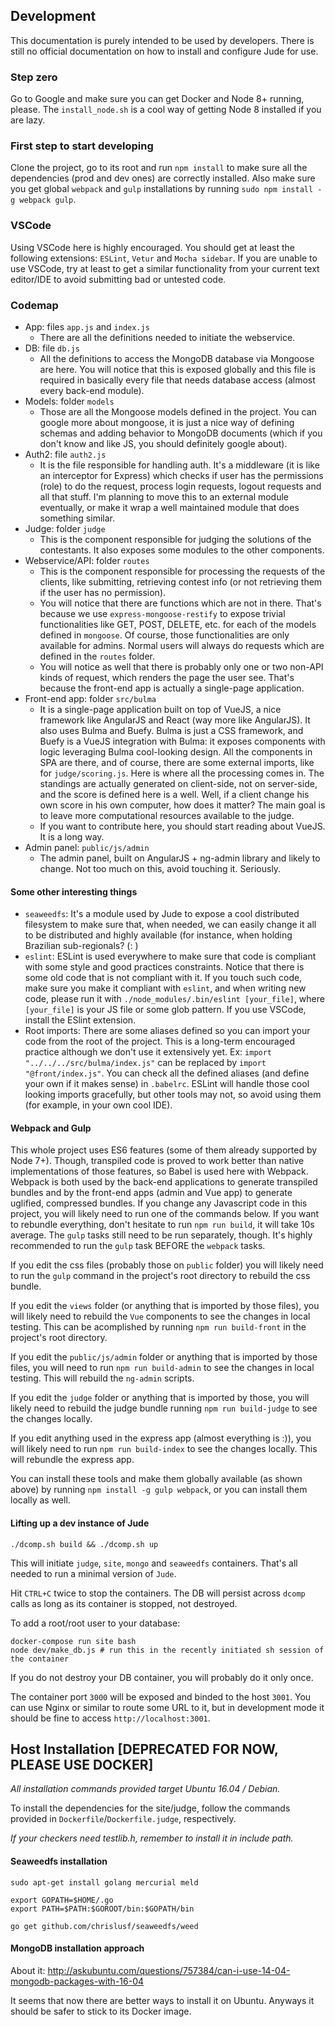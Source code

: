 ## Development

This documentation is purely intended to be used by developers.
There is still no official documentation on how to install and
configure Jude for use.

### Step zero

Go to Google and make sure you can get Docker and Node 8+ running, please. The `install_node.sh` is a cool way of getting Node 8 installed if you are lazy.

### First step to start developing

Clone the project, go to its root and run `npm install` to make sure
all the dependencies (prod and dev ones) are correctly installed. Also make
sure you get global `webpack` and `gulp` installations by running `sudo npm install -g webpack gulp`.

### VSCode

Using VSCode here is highly encouraged. You should get at least the following extensions: `ESLint`, `Vetur` and `Mocha sidebar`. If you are unable to use VSCode, try at least to get a similar functionality from your current text editor/IDE to avoid submitting bad or untested code.

### Codemap

- App: files `app.js` and `index.js`
  - There are all the definitions needed to initiate the webservice.
- DB: file `db.js`
  - All the definitions to access the MongoDB database via Mongoose are here. You will notice that this is exposed globally and this file is required in basically every file that needs database access (almost every back-end module).
- Models: folder `models`
  - Those are all the Mongoose models defined in the project. You can google more about mongoose, it is just a nice way of defining schemas and adding behavior to MongoDB documents (which if you don't know and like JS, you should definitely google about).
- Auth2: file `auth2.js`
  - It is the file responsible for handling auth. It's a middleware (it is like an interceptor for Express) which checks if user has the permissions (role) to do the request, process login requests, logout requests and all that stuff. I'm planning to move this to an external module eventually, or make it wrap a well maintained module that does something similar.
- Judge: folder `judge`
  - This is the component responsible for judging the solutions of the contestants. It also exposes some modules to the other components.
- Webservice/API: folder `routes`
  - This is the component responsible for processing the requests of the clients, like submitting, retrieving contest info (or not retrieving them if the user has no permission).
  - You will notice that there are functions which are not in there. That's because we use `express-mongoose-restify` to expose trivial functionalities like GET, POST, DELETE, etc. for each of the models defined in `mongoose`. Of course, those functionalities are only available for admins. Normal users will always do requests which are defined in the `routes` folder.
  - You will notice as well that there is probably only one or two non-API kinds of request, which renders the page the user see. That's because the front-end app is actually a single-page application.
- Front-end app: folder `src/bulma`
  - It is a single-page application built on top of VueJS, a nice framework like AngularJS and React (way more like AngularJS). It also uses Bulma and Buefy. Bulma is just a CSS framework, and Buefy is a VueJS integration with Bulma: it exposes components with logic leveraging Bulma cool-looking design. All the components in SPA are there, and of course, there are some external imports, like for `judge/scoring.js`. Here is where all the processing comes in. The standings are actually generated on client-side, not on server-side, and the score is defined here is a well. Well, if a client change his own score in his own computer, how does it matter? The main goal is to leave more computational resources available to the judge.
  - If you want to contribute here, you should start reading about VueJS. It is a long way.
- Admin panel: `public/js/admin`
  - The admin panel, built on AngularJS + ng-admin library and likely to change. Not too much on this, avoid touching it. Seriously.

#### Some other interesting things

- `seaweedfs`: It's a module used by Jude to expose a cool distributed filesystem to make sure that, when needed, we can easily change it all to be distributed and highly available (for instance, when holding Brazilian sub-regionals? (: )
- `eslint`: ESLint is used everywhere to make sure that code is compliant with some style and good practices constraints. Notice that there is some old code that is not compliant with it. If you touch such code, make sure you make it compliant with `eslint`, and when writing new code, please run it with `./node_modules/.bin/eslint [your_file]`, where `[your_file]` is your JS file or some glob pattern. If you use VSCode, install the ESlint extension.
- Root imports: There are some aliases defined so you can import your code from the root of the project. This is a long-term encouraged practice although we don't use it extensively yet. Ex: `import "../../../src/bulma/index.js"` can be replaced by `import "@front/index.js"`. You can check all the defined aliases (and define your own if it makes sense) in `.babelrc`. ESLint will handle those cool looking imports gracefully, but other tools may not, so avoid using them (for example, in your own cool IDE).

#### Webpack and Gulp

This whole project uses ES6 features (some of them already supported by Node 7+). Though,
transpiled code is proved to work better than native implementations of those features, so
Babel is used here with Webpack. Webpack is both used by the back-end applications to
generate transpiled bundles and by the front-end apps (admin and Vue app) to generate
uglified, compressed bundles. If you change any Javascript code in this project, you will
likely need to run one of the commands below. If you want to rebundle everything, don't
hesitate to run `npm run build`, it will take 10s average. The `gulp` tasks still need
to be run separately, though. It's highly recommended to run the `gulp` task BEFORE
the `webpack` tasks.

If you edit the css files (probably those on `public` folder) you will likely
need to run the `gulp` command in the project's root directory to rebuild the
css bundle.

If you edit the `views` folder (or anything that is imported by those files), you will
likely need to rebuild the `Vue` components to see the changes in local testing. 
This can be acomplished by running `npm run build-front` in the project's root directory.

If you edit the `public/js/admin` folder or anything that is imported by those files,
you will need to run `npm run build-admin` to see the changes in local testing.
This will rebuild the `ng-admin` scripts.

If you edit the `judge` folder or anything that is imported by those, you will likely
need to rebuild the judge bundle running `npm run build-judge` to see the changes
locally.

If you edit anything used in the express app (almost everything is :)), you will
likely need to run `npm run build-index` to see the changes locally. This will
rebundle the express app.

You can install these tools and make them globally available (as shown above)
by running `npm install -g gulp webpack`, or you can install them locally
as well.

#### Lifting up a dev instance of Jude

```
./dcomp.sh build && ./dcomp.sh up
```

This will initiate `judge`, `site`, `mongo` and `seaweedfs` containers. That's all needed
to run a minimal version of `Jude`.

Hit `CTRL+C` twice to stop the containers. The DB will persist across `dcomp` calls
as long as its container is stopped, not destroyed.

To add a root/root user to your database:

```
docker-compose run site bash
node dev/make_db.js # run this in the recently initiated sh session of the container
```

If you do not destroy your DB container, you will probably do it only once.

The container port `3000` will be exposed and binded to the host `3001`. 
You can use Nginx or similar to route some URL to it, but in development mode
it should be fine to access `http://localhost:3001`.

## Host Installation [DEPRECATED FOR NOW, PLEASE USE DOCKER]

_All installation commands provided target Ubuntu 16.04 / Debian._

To install the dependencies for the site/judge, follow the commands
provided in `Dockerfile`/`Dockerfile.judge`, respectively.

_If your checkers need testlib.h, remember to install it in include path._

#### Seaweedfs installation

```
sudo apt-get install golang mercurial meld

export GOPATH=$HOME/.go
export PATH=$PATH:$GOROOT/bin:$GOPATH/bin

go get github.com/chrislusf/seaweedfs/weed
```

#### MongoDB installation approach

About it: http://askubuntu.com/questions/757384/can-i-use-14-04-mongodb-packages-with-16-04

It seems that now there are better ways to install it on Ubuntu. Anyways it should be safer
to stick to its Docker image.
